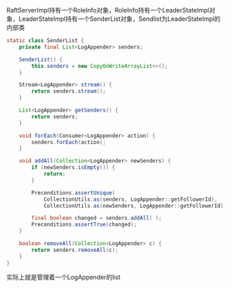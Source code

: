 RaftServerImpl持有一个RoleInfo对象，RoleInfo持有一个LeaderStateImpl对象，LeaderStateImpl持有一个SenderList对象，Sendlist为LeaderStateImpl的内部类

```java
static class SenderList {
    private final List<LogAppender> senders;

    SenderList() {
        this.senders = new CopyOnWriteArrayList<>();
    }

    Stream<LogAppender> stream() {
        return senders.stream();
    }

    List<LogAppender> getSenders() {
        return senders;
    }

    void forEach(Consumer<LogAppender> action) {
        senders.forEach(action);
    }

    void addAll(Collection<LogAppender> newSenders) {
        if (newSenders.isEmpty()) {
            return;
        }

        Preconditions.assertUnique(
            CollectionUtils.as(senders, LogAppender::getFollowerId),
            CollectionUtils.as(newSenders, LogAppender::getFollowerId));

        final boolean changed = senders.addAll( );
        Preconditions.assertTrue(changed);
    }

    boolean removeAll(Collection<LogAppender> c) {
        return senders.removeAll(c);
    }
}
```

实际上就是管理着一个LogAppender的list